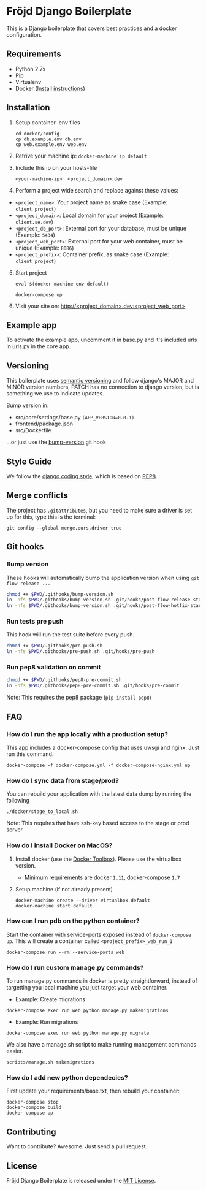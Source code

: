 # Fröjd Django Boilerplate

This is a Django boilerplate that covers best practices and a docker configuration.


## Requirements

- Python 2.7x
- Pip
- Virtualenv
- Docker ([Install instructions](#how-do-i-install-docker-on-macos))


## Installation

1. Setup container .env files

    ```
    cd docker/config
    cp db.example.env db.env
    cp web.example.env web.env
    ```

2. Retrive your machine ip: `docker-machine ip default`
3. Include this ip on your hosts-file

    ```
    <your-machine-ip>  <project_domain>.dev
    ```

4. Perform a project wide search and replace against these values:

- `<project_name>`: Your project name as snake case (Example: `client_project`)
- `<project_domain>`: Local domain for your project (Example: `client.se.dev`)
- `<project_db_port>`: External port for your database, must be unique (Example: `5434`)
- `<project_web_port>`: External port for your web container, must be unique (Example: `8086`)
- `<project_prefix>`:  Container prefix, as snake case (Example: `client_project`)

5. Start project

    ```
    eval $(docker-machine env default)

    docker-compose up
    ```

6. Visit your site on: [http://<project_domain>.dev:<project_web_port>](http://<project_domain>.dev:<project_web_port>)


## Example app

To activate the example app, uncomment it in base.py and it's included urls in urls.py in the core app.


## Versioning

This boilerplate uses [semantic versioning](http://semver.org/) and follow django's MAJOR and MINOR version numbers, PATCH has no connection to django version, but is something we use to indicate updates.

Bump version in:

- src/core/settings/base.py `(APP_VERSION=0.0.1)`
- frontend/package.json
- src/Dockerfile

...or just use the [bump-version](#bump-version) git hook


## Style Guide

We follow the [django coding style](https://docs.djangoproject.com/en/1.9/internals/contributing/writing-code/coding-style/), which is based on [PEP8](https://www.python.org/dev/peps/pep-0008).


## Merge conflicts

The project has `.gitattributes`, but you need to make sure a driver is set up for this, type this is the terminal:

```
git config --global merge.ours.driver true
```


## Git hooks

### Bump version

These hooks will automatically bump the application version when using `git flow release ...`

```bash
chmod +x $PWD/.githooks/bump-version.sh
ln -nfs $PWD/.githooks/bump-version.sh .git/hooks/post-flow-release-start
ln -nfs $PWD/.githooks/bump-version.sh .git/hooks/post-flow-hotfix-start
```

### Run tests pre push

This hook will run the test suite before every push.

```bash
chmod +x $PWD/.githooks/pre-push.sh
ln -nfs $PWD/.githooks/pre-push.sh .git/hooks/pre-push
```

### Run pep8 validation on commit

```bash
chmod +x $PWD/.githooks/pep8-pre-commit.sh
ln -nfs $PWD/.githooks/pep8-pre-commit.sh .git/hooks/pre-commit
```

Note: This requires the pep8 package (`pip install pep8`)


## FAQ

### How do I run the app locally with a production setup?

This app includes a docker-compose config that uses uwsgi and nginx. Just run this command.

```
docker-compose -f docker-compose.yml -f docker-compose-nginx.yml up
```

### How do I sync data from stage/prod?

You can rebuild your application with the latest data dump by running the following

```
./docker/stage_to_local.sh
```

Note: This requires that have ssh-key based access to the stage or prod server

### How do I install Docker on MacOS?

1. Install docker (use the [Docker Toolbox](https://www.docker.com/products/docker-toolbox)). Please use the virtualbox version.
    - Minimum requirements are docker `1.11`, docker-compose `1.7`

2. Setup machine (if not already present)

    ```
    docker-machine create --driver virtualbox default
    docker-machine start default
    ```

### How can I run pdb on the python container?

Start the container with service-ports exposed instead of `docker-compose up`. This will create a container called `<project_prefix>_web_run_1`

```
docker-compose run --rm --service-ports web
```


### How do I run custom manage.py commands?

To run manage.py commands in docker is pretty straightforward, instead of targetting you local machine you just target your web container.

- Example: Create migrations

```
docker-compose exec run web python manage.py makemigrations
```

- Example: Run migrations

```
docker-compose exec run web python manage.py migrate
```

We also have a manage.sh script to make running management commands easier.

```
scripts/manage.sh makemigrations
```


### How do I add new python dependecies?

First update your requirements/base.txt, then rebuild your container:

```
docker-compose stop
docker-compose build
docker-compose up
```


## Contributing

Want to contribute? Awesome. Just send a pull request.


## License

Fröjd Django Boilerplate is released under the [MIT License](http://www.opensource.org/licenses/MIT).
